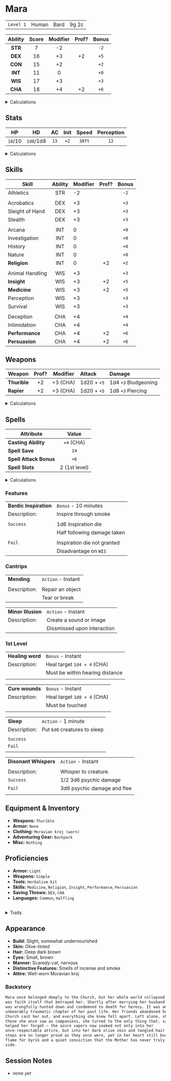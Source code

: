# Mara

|           |       |      |       |
| --------- | ----- | ---- | ----- |
| `Level 1` | Human | Bard | 9g 2c |

| Ability | Score | Modifier | Prof? | Bonus |
| :-----: | :---: | :------: | :---: | :---: |
| **STR** |   7   |    -2    |       | `-2`  |
| **DEX** |  16   |    +3    |  +2   | `+5`  |
| **CON** |  15   |    +2    |       | `+2`  |
| **INT** |  11   |    0     |       | `+0`  |
| **WIS** |  17   |    +3    |       | `+3`  |
| **CHA** |  18   |    +4    |  +2   | `+6`  |

<details>
<summary>Calculations</summary>

> `Modifier = (Score - 10) / 2`

> `Bonus = Modifier + Proficiency`

</details>

## Stats

|   HP    |    HD     |  AC  | Init | Speed  | Perception |
| :-----: | :-------: | :--: | :--: | :----: | :--------: |
| `10`/10 | `1d8`/1d8 | `13` | `+2` | `30ft` |    `12`    |

<details>
<summary>Calculations</summary>

> `HP = HD  + 2 (CON)`

> `HD = 1d8 + 1d8 (level)`

> `AC = 10  +  2 (DEX) + 0 (armor)`

> `Init = 1d20 + 2 (DEX)`

> `Speed = Base + 0`

> `Perception = 10 + 2 (WIS)`

</details>

## Skills

| Skill           | Ability | Modifier | Prof? | Bonus |
| --------------- | :-----: | :------- | :---: | :---: |
| Athletics       |   STR   | -2       |       | `-2`  |
|                 |         |          |       |       |
| Acrobatics      |   DEX   | +3       |       | `+3`  |
| Sleight of Hand |   DEX   | +3       |       | `+3`  |
| Stealth         |   DEX   | +3       |       | `+3`  |
|                 |         |          |       |       |
| Arcana          |   INT   | 0        |       | `+0`  |
| Investigation   |   INT   | 0        |       | `+0`  |
| History         |   INT   | 0        |       | `+0`  |
| Nature          |   INT   | 0        |       | `+0`  |
| **Religion**    |   INT   | 0        |  +2   | `+2`  |
|                 |         |          |       |       |
| Animal Handling |   WIS   | +3       |       | `+3`  |
| **Insight**     |   WIS   | +3       |  +2   | `+5`  |
| **Medicine**    |   WIS   | +3       |  +2   | `+5`  |
| Perception      |   WIS   | +3       |       | `+3`  |
| Survival        |   WIS   | +3       |       | `+3`  |
|                 |         |          |       |       |
| Deception       |   CHA   | +4       |       | `+4`  |
| Intimidation    |   CHA   | +4       |       | `+4`  |
| **Performance** |   CHA   | +4       |  +2   | `+6`  |
| **Persuasion**  |   CHA   | +4       |  +2   | `+6`  |

## Weapons

| Weapon       | Prof? | Modifier | Attack      | Damage               |
| ------------ | :---: | :------: | :---------- | :------------------- |
| **Thurible** |  +2   | +3 (CHA) | 1d20 + `+5` | 1d4 `+3` Bludgeoning |
| **Rapier**   |  +2   | +3 (CHA) | 1d20 + `+5` | 1d8 `+3` Piercing    |

<details>
<summary>Calculations</summary>

> Attack = 1d20 + Proficiency + Ability Modifier

> Damage = Weapon Damage Dice + Ability Modifier

</details>

## Spells

| Attribute              |     Value     |
| ---------------------- | :-----------: |
| **Casting Ability**    |  `+4` (CHA)   |
| **Spell Save**         |     `14`      |
| **Spell Attack Bonus** |     `+6`      |
| **Spell Slots**        | 2 (1st level) |

<details>
<summary>Calculations</summary>

> `Spell Save = 8 + Proficiency + Ability Modifier`
> `Spell Attack Bonus = Proficiency + Ability Modifier`

</details>

### Features

|                        |                             |
| ---------------------- | --------------------------- |
| **Bardic Inspiration** | `Bonus` - 10 minutes        |
| Description:           | Inspire through smoke       |
|                        |                             |
| `Success`              | 1d6 Inspiration die         |
|                        | Half following damage taken |
|                        |                             |
| `Fail`                 | Inspiration die not granted |
|                        | Disadvantage on `WIS`       |

### Cantrips

|              |                    |
| ------------ | ------------------ |
| **Mending**  | `Action` - Instant |
|              |                    |
| Description: | Repair an object   |
|              | Tear or break      |

|                    |                             |
| ------------------ | --------------------------- |
| **Minor Illusion** | `Action` - Instant          |
| Description:       | Create a sound or image     |
|                    | Dissmissed upon interaction |

### 1st Level

|                  |                                 |
| ---------------- | ------------------------------- |
| **Healing word** | `Bonus` - Instant               |
| Description:     | Heal target `1d4 + 4` (CHA)     |
|                  | Must be within hearing distance |
|                  |                                 |

|                 |                             |
| --------------- | --------------------------- |
| **Cure wounds** | `Bonus` - Instant           |
| Description:    | Heal target `1d8 + 4` (CHA) |
|                 | Must be touched             |
|                 |                             |

|              |                              |
| ------------ | ---------------------------- |
| **Sleep**    | `Action` - 1 minute          |
| Description: | Put `6d8` creatures to sleep |
|              |                              |
| `Success`    |                              |
| `Fail`       |                              |
|              |                              |

|                       |                             |
| --------------------- | --------------------------- |
| **Disonant Whispers** | `Action` - Instant          |
|                       |                             |
| Description:          | Whisper to creature.        |
| `Success`             | 1/2 3d6 psychic damage      |
| `Fail`                | 3d6 psychic damage and flee |
|                       |                             |

## Equipment & Inventory

- **Weapons:** `Thurible`
- **Armor:** `None`
- **Clothing:** `Moravian kroj (worn)`
- **Adventuring Gear:** `Backpack`
- **Misc:** `Nothing`

## Proficiencies

- **Armor:** `Light`
- **Weapons:** `Simple`
- **Tools:** `Herbalism kit`
- **Skills:** `Medicine`, `Religion`, `Insight`, `Performance`, `Persuasion`
- **Saving Throws:** `DEX`, `CHA`
- **Languages:** `Common`, `Halfling`

## 

<details>
<summary>Traits</summary>

### Racial (Human) Features

| Feature                  | Description                   |
| ------------------------ | ----------------------------- |
| **Ability modifiers**    | All ability scores `+1`       |
| **Language Proficiency** | Speak `Common` and `Halfling` |

## Background (Hermit) Features

| Feature               | Description               |
| --------------------- | ------------------------- |
| **Skill Proficiency** | `Medicine` and `Religion` |
| **Tool Proficiency**  | `Herbalism kit`           |

## Class (Bard) Features

| Feature                 | Description                               |
| ----------------------- | ----------------------------------------- |
| **Ability Proficiency** | `CHA` and `DEX`                           |
| **Skill Proficiency**   | `Insight`, `Performance` and `Persuasion` |
| **Armor Proficiency**   | `Light` armor                             |
| **Weapon Proficiency**  | `Simple` weapons                          |
| Level 1                 |                                           |
| **Cantrips**            | `Minor Illusion`, `Mending`               |
|                         |                                           |
| Level 2                 |                                           |
|                         |                                           |
| Level 3                 |                                           |
|                         |                                           |
| ...                     |                                           |

</details>

## Appearance

- **Build:** Slight, somewhat undernourished
- **Skin:** Olive-tinted
- **Hair:** Deep dark brown
- **Eyes:** Small, brown
- **Manner:** Scaredy-cat, nervous
- **Distinctive Features:** Smells of incense and smoke
- **Attire:** Well-worn Moravian kroj

### Backstory

```markdown
Mara once belonged deeply to the Church, but her whole world collapsed when it
was faith itself that betrayed her. Shortly after marrying her husband Uyrik, he
was wrongfully hunted down and condemned to death for heresy. It was an
unbearably traumatic chapter of her past life. Her friends abandoned her, the
Church cast her out, and everything she knew fell apart. Left alone, shunned by
those she once saw as companions, she turned to the only thing that, sadly,
helped her forget — the azure vapors now soaked not only into her
once-respectable attire, but into her dark olive skin and tangled hair. Her
steps are no longer proud as they once were, yet in her heart still burns a
flame for Uyrik and a quiet conviction that the Mother has never truly left her
side.
```

## Session Notes

- _none yet_
